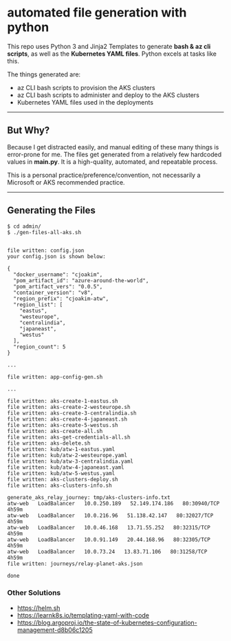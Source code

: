 # automated file generation with python

This repo uses Python 3 and Jinja2 Templates to generate **bash & az cli scripts**,
as well as the **Kubernetes YAML files**.  Python excels at tasks like this.

The things generated are:
- az CLI bash scripts to provision the AKS clusters
- az CLI bash scripts to administer and deploy to the AKS clusters
- Kubernetes YAML files used in the deployments

---

## But Why?

Because I get distracted easily, and manual editing of these many things is error-prone for me.
The files get generated from a relatively few hardcoded values in **main.py**.
It is a high-quality, automated, and repeatable process.

This is a personal practice/preference/convention, not necessarily a Microsoft or AKS recommended practice.

---

## Generating the Files

```
$ cd admin/
$ ./gen-files-all-aks.sh


file written: config.json
your config.json is shown below:

{
  "docker_username": "cjoakim",
  "pom_artifact_id": "azure-around-the-world",
  "pom_artifact_vers": "0.0.5",
  "container_version": "v8",
  "region_prefix": "cjoakim-atw",
  "region_list": [
    "eastus",
    "westeurope",
    "centralindia",
    "japaneast",
    "westus"
  ],
  "region_count": 5
}

...

file written: app-config-gen.sh

...

file written: aks-create-1-eastus.sh
file written: aks-create-2-westeurope.sh
file written: aks-create-3-centralindia.sh
file written: aks-create-4-japaneast.sh
file written: aks-create-5-westus.sh
file written: aks-create-all.sh
file written: aks-get-credentials-all.sh
file written: aks-delete.sh
file written: kub/atw-1-eastus.yaml
file written: kub/atw-2-westeurope.yaml
file written: kub/atw-3-centralindia.yaml
file written: kub/atw-4-japaneast.yaml
file written: kub/atw-5-westus.yaml
file written: aks-clusters-deploy.sh
file written: aks-clusters-info.sh

generate_aks_relay_journey: tmp/aks-clusters-info.txt
atw-web   LoadBalancer   10.0.250.189   52.149.174.186   80:30940/TCP   4h59m
atw-web   LoadBalancer   10.0.216.96   51.138.42.147   80:32027/TCP   4h59m
atw-web   LoadBalancer   10.0.46.168   13.71.55.252   80:32315/TCP   4h59m
atw-web   LoadBalancer   10.0.91.149   20.44.168.96   80:32305/TCP   4h59m
atw-web   LoadBalancer   10.0.73.24   13.83.71.106   80:31258/TCP   4h59m
file written: journeys/relay-planet-aks.json

done
```

### Other Solutions

- https://helm.sh
- https://learnk8s.io/templating-yaml-with-code 
- https://blog.argoproj.io/the-state-of-kubernetes-configuration-management-d8b06c1205
